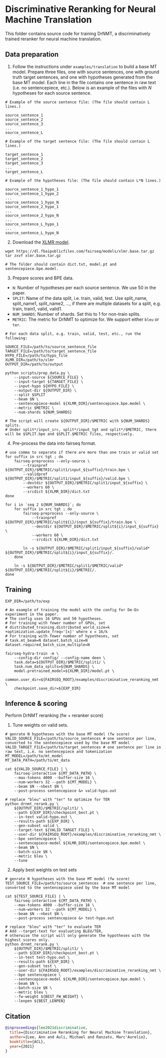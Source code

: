 # Discriminative Reranking for Neural Machine Translation
This folder contains source code for training DrNMT, a discriminatively trained reranker for neural machine translation.

## Data preparation
1. Follow the instructions under `examples/translation` to build a base MT model. Prepare three files, one with source sentences, one with ground truth target sentences, and one with hypotheses generated from the base MT model. Each line in the file contains one sentence in raw text (i.e. no sentencepiece, etc.). Below is an example of the files with _N_ hypotheses for each source sentence.

```
# Example of the source sentence file: (The file should contain L lines.)

source_sentence_1
source_sentence_2
source_sentence_3
...
source_sentence_L

# Example of the target sentence file: (The file should contain L lines.)

target_sentence_1
target_sentence_2
target_sentence_3
...
target_sentence_L

# Example of the hypotheses file: (The file should contain L*N lines.)

source_sentence_1_hypo_1
source_sentence_1_hypo_2
...
source_sentence_1_hypo_N
source_sentence_2_hypo_1
...
source_sentence_2_hypo_N
...
source_sentence_L_hypo_1
...
source_sentence_L_hypo_N
```

2. Download the [XLMR model](https://github.com/fairinternal/fairseq-py/tree/master/examples/xlmr#pre-trained-models).
```
wget https://dl.fbaipublicfiles.com/fairseq/models/xlmr.base.tar.gz
tar zxvf xlmr.base.tar.gz

# The folder should contain dict.txt, model.pt and sentencepiece.bpe.model.
```

3. Prepare scores and BPE data.
* `N`: Number of hypotheses per each source sentence. We use 50 in the paper.
* `SPLIT`: Name of the data split, i.e. train, valid, test. Use split_name, split_name1, split_name2, ..., if there are multiple datasets for a split, e.g. train, train1, valid, valid1.
* `NUM_SHARDS`: Number of shards. Set this to 1 for non-train splits.
* `METRIC`: The metric for DrNMT to optimize for. We support either `bleu` or `ter`.
```
# For each data split, e.g. train, valid, test, etc., run the following:

SOURCE_FILE=/path/to/source_sentence_file
TARGET_FILE=/path/to/target_sentence_file
HYPO_FILE=/path/to/hypo_file
XLMR_DIR=/path/to/xlmr
OUTPUT_DIR=/path/to/output

python scripts/prep_data.py \
    --input-source ${SOURCE_FILE} \
    --input-target ${TARGET_FILE} \
    --input-hypo ${HYPO_FILE} \
    --output-dir ${OUTPUT_DIR} \
    --split $SPLIT
    --beam $N \
    --sentencepiece-model ${XLMR_DIR}/sentencepiece.bpe.model \
    --metric $METRIC \
    --num-shards ${NUM_SHARDS}

# The script will create ${OUTPUT_DIR}/$METRIC with ${NUM_SHARDS} splits.
# Under split*/input_src, split*/input_tgt and split*/$METRIC, there will be $SPLIT.bpe and $SPLIT.$METRIC files, respectively.

```

4. Pre-process the data into fairseq format.
```
# use comma to separate if there are more than one train or valid set
for suffix in src tgt ; do
    fairseq-preprocess --only-source \
        --trainpref ${OUTPUT_DIR}/$METRIC/split1/input_${suffix}/train.bpe \
        --validpref ${OUTPUT_DIR}/$METRIC/split1/input_${suffix}/valid.bpe \
        --destdir ${OUTPUT_DIR}/$METRIC/split1/input_${suffix} \
        --workers 60 \
        --srcdict ${XLMR_DIR}/dict.txt
done

for i in `seq 2 ${NUM_SHARDS}`; do
    for suffix in src tgt ; do
        fairseq-preprocess --only-source \
            --trainpref ${OUTPUT_DIR}/$METRIC/split${i}/input_${suffix}/train.bpe \
            --destdir ${OUTPUT_DIR}/$METRIC/split${i}/input_${suffix} \
            --workers 60 \
            --srcdict ${XLMR_DIR}/dict.txt

        ln -s ${OUTPUT_DIR}/$METRIC/split1/input_${suffix}/valid* ${OUTPUT_DIR}/$METRIC/split${i}/input_${suffix}/.
    done

    ln -s ${OUTPUT_DIR}/$METRIC/split1/$METRIC/valid* ${OUTPUT_DIR}/$METRIC/split${i}/$METRIC/.
done
```

## Training

```
EXP_DIR=/path/to/exp

# An example of training the model with the config for De-En experiment in the paper.
# The config uses 16 GPUs and 50 hypotheses.
# For training with fewer number of GPUs, set
# distributed_training.distributed_world_size=k +optimization.update_freq='[x]' where x = 16/k
# For training with fewer number of hypotheses, set
# task.mt_beam=N dataset.batch_size=N dataset.required_batch_size_multiple=N

fairseq-hydra-train -m \
    --config-dir config/ --config-name deen \
    task.data=${OUTPUT_DIR}/$METRIC/split1/ \
    task.num_data_splits=${NUM_SHARDS} \
    model.pretrained_model=${XLMR_DIR}/model.pt \
    common.user_dir=${FAIRSEQ_ROOT}/examples/discriminative_reranking_nmt \
    checkpoint.save_dir=${EXP_DIR}

```

## Inference & scoring
Perform DrNMT reranking (fw + reranker score)
1. Tune weights on valid sets.
```
# genrate N hypotheses with the base MT model (fw score)
VALID_SOURCE_FILE=/path/to/source_sentences # one sentence per line, converted to the sentencepiece used by the base MT model
VALID_TARGET_FILE=/path/to/target_sentences # one sentence per line in raw text, i.e. no sentencepiece and tokenization
MT_MODEL=/path/to/mt_model
MT_DATA_PATH=/path/to/mt_data

cat ${VALID_SOURCE_FILE} | \
    fairseq-interactive ${MT_DATA_PATH} \
    --max-tokens 4000 --buffer-size 16 \
    --num-workers 32 --path ${MT_MODEL} \
    --beam $N --nbest $N \
    --post-process sentencepiece &> valid-hypo.out

# replace "bleu" with "ter" to optimize for TER
python drnmt_rerank.py \
    ${OUTPUT_DIR}/$METRIC/split1/ \
    --path ${EXP_DIR}/checkpoint_best.pt \
    --in-text valid-hypo.out \
    --results-path ${EXP_DIR} \
    --gen-subset valid \
    --target-text ${VALID_TARGET_FILE} \
    --user-dir ${FAIRSEQ_ROOT}/examples/discriminative_reranking_nmt \
    --bpe sentencepiece \
    --sentencepiece-model ${XLMR_DIR}/sentencepiece.bpe.model \
    --beam $N \
    --batch-size $N \
    --metric bleu \
    --tune

```

2. Apply best weights on test sets
```
# genrate N hypotheses with the base MT model (fw score)
TEST_SOURCE_FILE=/path/to/source_sentences  # one sentence per line, converted to the sentencepiece used by the base MT model

cat ${TEST_SOURCE_FILE} | \
    fairseq-interactive ${MT_DATA_PATH} \
    --max-tokens 4000 --buffer-size 16 \
    --num-workers 32 --path ${MT_MODEL} \
    --beam $N --nbest $N \
    --post-process sentencepiece &> test-hypo.out

# replace "bleu" with "ter" to evaluate TER
# Add --target-text for evaluating BLEU/TER,
# otherwise the script will only generate the hypotheses with the highest scores only.
python drnmt_rerank.py \
    ${OUTPUT_DIR}/$METRIC/split1/ \
    --path ${EXP_DIR}/checkpoint_best.pt \
    --in-text test-hypo.out \
    --results-path ${EXP_DIR} \
    --gen-subset test \
    --user-dir ${FAIRSEQ_ROOT}/examples/discriminative_reranking_nmt \
    --bpe sentencepiece \
    --sentencepiece-model ${XLMR_DIR}/sentencepiece.bpe.model \
    --beam $N \
    --batch-size $N \
    --metric bleu \
    --fw-weight ${BEST_FW_WEIGHT} \
    --lenpen ${BEST_LENPEN}
```

## Citation
```bibtex
@inproceedings{lee2021discriminative,
  title={Discriminative Reranking for Neural Machine Translation},
  author={Lee, Ann and Auli, Michael and Ranzato, Marc'Aurelio},
  booktitle={ACL},
  year={2021}
}
```
